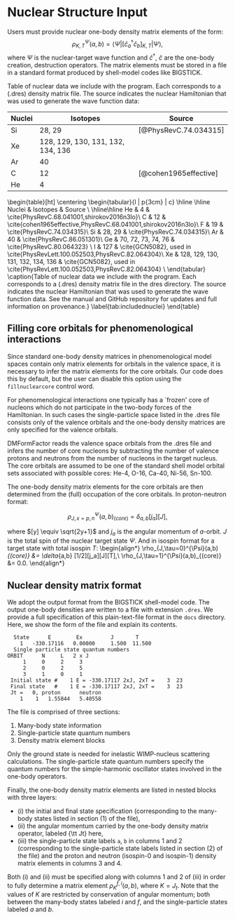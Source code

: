 # Nuclear Structure Input

Users must provide nuclear one-body density matrix elements of the form:
$$
    \rho_{K,T}^{\Psi}(a,b) = \langle \Psi| [\hat{c}_a^\dagger \hat{c}_b]_{K,T}|\Psi \rangle ,
$$
where $\Psi$ is the nuclear-target wave function and $\hat{c}^\dagger$,
$\hat{c}$ are the one-body creation, destruction operators. The matrix elements
must be stored in a file in a standard format produced by shell-model codes like
BIGSTICK.

Table of nuclear data we include with the program. Each corresponds to a (.dres)
density matrix file. The source indicates the nuclear Hamiltonian that was used
to generate the wave function data:

|Nuclei | Isotopes | Source |
| ----- | ------------ | ------ |
|Si     | 28, 29   | [@PhysRevC.74.034315] |
|Xe     | 128, 129, 130, 131, 132, 134, 136 | |
|Ar     | 40       | |
|C      | 12       |  [@cohen1965effective] |
|He     | 4        | |

\begin{table}[ht]
    \centering
    \begin{tabular}{l | p{3cm} | c}
    \hline
    \hline
        Nuclei & Isotopes & Source \\
        \hline\hline
        He & 4 & \cite{PhysRevC.68.041001,shirokov2016n3lo}\\
        C  & 12 &  \cite{cohen1965effective,PhysRevC.68.041001,shirokov2016n3lo}\\
        F & 19 & \cite{PhysRevC.74.034315}\\
        Si & 28, 29 & \cite{PhysRevC.74.034315}\\
        Ar & 40 &  \cite{PhysRevC.86.051301}\\
        Ge & 70, 72, 73, 74, 76 & \cite{PhysRevC.80.064323} \\
        I & 127 &  \cite{GCN5082}, used in \cite{PhysRevLett.100.052503,PhysRevC.82.064304}\\ 
        Xe & 128, 129, 130, 131, 132, 134, 136 & \cite{GCN5082}, used in \cite{PhysRevLett.100.052503,PhysRevC.82.064304} \\
    \end{tabular}
    \caption{Table of nuclear data we include with the program. Each corresponds to a (.dres) density matrix file in the dres directory. The source indicates the nuclear Hamiltonian that was used to generate the wave function data. See the manual and GitHub repository 
    for updates and full information on provenance.}
    \label{tab:includednuclei}
\end{table}


## Filling core orbitals for phenomenological interactions
Since standard one-body density matrices in phenomenological model spaces
contain only matrix elements for orbitals in the valence space, it is necessary
to infer the matrix elements for the core orbitals. Our code does this by
default, but the user can disable this option using the `fillnuclearcore`
control word.

For phenomenological interactions one typically has a `frozen' core of nucleons
which do not participate in the two-body forces of the Hamiltonian. In such
cases the single-particle space listed in the .dres file consists only of the
valence orbitals and the one-body density matrices are only specified for the
valence orbitals.

DMFormFactor reads the valence space orbitals from the .dres file and infers the
number of core nucleons by subtracting the number of valence protons and
neutrons from the number of nucleons in the target nucleus. The core orbitals
are assumed to be one of the standard shell model orbital sets associated with
possible cores: He-4, O-16, Ca-40, Ni-56, Sn-100.

The one-body density matrix elements for the core orbitals are then determined
from the (full) occupation of the core orbitals. In proton-neutron format:

$$
\rho_{J,x=p,n}^{\Psi}(a,b)_{(core)} = \delta_{a,b}[j_a][J],
$$

where $[y] \equiv \sqrt{2y+1}$ and $j_a$ is the angular momentum of $a$-orbit.
$J$ is the total spin of the nuclear target state $\Psi$. And in isospin format
for a target state with total isospin $T$:
\begin{align*}
    \rho_{J,\tau=0}^{\Psi}(a,b)_{(core)} &= \delta_{a,b} [1/2][j_a][J][T],\\
    \rho_{J,\tau=1}^{\Psi}(a,b)_{(core)} &= 0.0.
\end{align*}

## Nuclear density matrix format
We adopt the output format from the BIGSTICK shell-model code. The output
one-body densities are written to a file with extension `.dres`. We provide a
full specification of this plain-text-file format in the `docs` directory. Here,
we show the form of the file and explain its contents.  
```
  State      E        Ex         J       T
    1   -330.17116   0.00000     1.500  11.500
  Single particle state quantum numbers
ORBIT      N     L   2 x J
     1     0     2     3
     2     0     2     5
     3     1     0     1
 Initial state #    1 E = -330.17117 2xJ, 2xT =    3  23
 Final state   #    1 E = -330.17117 2xJ, 2xT =    3  23
 Jt =   0, proton      neutron
    1    1   1.55844   5.40558
```
The file is comprised of three sections: 

1. Many-body state information
2. Single-particle state quantum numbers
3. Density matrix element blocks

Only the ground state is needed for inelastic WIMP-nucleus scattering
calculations.  The single-particle state quantum numbers specify the quantum
numbers for the simple-harmonic oscillator states involved in the one-body
operators. 

Finally, the one-body density matrix elements are listed in nested blocks with
three layers: 

* (i) the initial and final state specification (corresponding to the many-body states listed in section (1) of the file), 
* (ii) the angular momentum carried by the one-body density matrix operator, labeled {\tt Jt} here, 
* (iii) the single-particle state labels `a`, `b` in columns 1 and 2 (corresponding to the single-particle state labels listed in section (2) of the file) and the proton and neutron (isospin-0 and isospin-1) density matrix elements in columns 3 and 4. 

Both (i) and (ii) must be specified along with columns 1 and 2 of (iii) in order
to fully determine a matrix element $\rho^{f,i}_K(a,b)$, where $K=J_t$. Note
that the values of $K$ are restricted by conservation of angular momentum; both
between the many-body states labeled $i$ and $f$, and the single-particle states
labeled $a$ and $b$.

